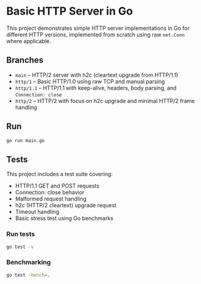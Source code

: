 # Basic HTTP Server in Go

This project demonstrates simple HTTP server implementations in Go for different HTTP versions, implemented from scratch using raw `net.Conn` where applicable.

## Branches

- `main` – HTTP/2 server with h2c (cleartext upgrade from HTTP/1.1)
- `http/1` – Basic HTTP/1.0 using raw TCP and manual parsing
- `http/1.1` – HTTP/1.1 with keep-alive, headers, body parsing, and `Connection: close`
- `http/2` – HTTP/2 with focus on h2c upgrade and minimal HTTP/2 frame handling

## Run

```bash
go run main.go

```

## Tests

This project includes a test suite covering:

- HTTP/1.1 GET and POST requests
- Connection: close behavior
- Malformed request handling
- h2c (HTTP/2 cleartext) upgrade request
- Timeout handling
- Basic stress test using Go benchmarks

### Run tests

```bash
go test -v
```

### Benchmarking

```bash
go test -bench=.
```
